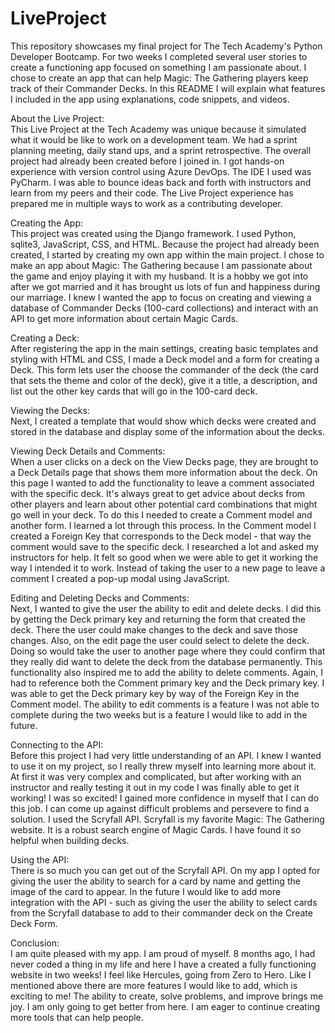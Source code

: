 # LiveProject
This repository showcases my final project for The Tech Academy's Python Developer Bootcamp.
For two weeks I completed several user stories to create a functioning app focused on something I am passionate about.
I chose to create an app that can help Magic: The Gathering players keep track of their Commander Decks.
In this README I will explain what features I included in the app using explanations, code snippets, and videos.

About the Live Project:<br>
This Live Project at the Tech Academy was unique because it simulated what it would be like to work on a development team. We had a sprint planning meeting, daily stand ups, and a sprint retrospective. The overall project had already been created before I joined in. I got hands-on experience with version control using Azure DevOps. The IDE I used was PyCharm. I was able to bounce ideas back and forth with instructors and learn from my peers and their code. The Live Project experience has prepared me in multiple ways to work as a contributing developer.

Creating the App:<br>
This project was created using the Django framework. I used Python, sqlite3, JavaScript, CSS, and HTML. Because the project had already been created, I started by creating my own app within the main project. I chose to make an app about Magic: The Gathering because I am passionate about the game and enjoy playing it with my husband. It is a hobby we got into after we got married and it has brought us lots of fun and happiness during our marriage. 
I knew I wanted the app to focus on creating and viewing a database of Commander Decks (100-card collections) and interact with an API to get more information about certain Magic Cards.

Creating a Deck:<br>
After registering the app in the main settings, creating basic templates and styling with HTML and CSS, I made a Deck model and a form for creating a Deck. This form lets user the choose the commander of the deck (the card that sets the theme and color of the deck), give it a title, a description, and list out the other key cards that will go in the 100-card deck.


Viewing the Decks:<br>
Next, I created a template that would show which decks were created and stored in the database and display some of the information about the decks.


Viewing Deck Details and Comments:<br>
When a user clicks on a deck on the View Decks page, they are brought to a Deck Details page that shows them more information about the deck. On this page I wanted to add the functionality to leave a comment associated with the specific deck. It's always great to get advice about decks from other players and learn about other potential card combinations that might go well in your deck. To do this I needed to create a Comment model and another form. I learned a lot through this process. In the Comment model I created a Foreign Key that corresponds to the Deck model - that way the comment would save to the specific deck. I researched a lot and asked my instructors for help. It felt so good when we were able to get it working the way I intended it to work. Instead of taking the user to a new page to leave a comment I created a pop-up modal using JavaScript.

Editing and Deleting Decks and Comments:<br>
Next, I wanted to give the user the ability to edit and delete decks. I did this by getting the Deck primary key and returning the form that created the deck. There the user could make changes to the deck and save those changes. Also, on the edit page the user could select to delete the deck. Doing so would take the user to another page where they could confirm that they really did want to delete the deck from the database permanently. This functionality also inspired me to add the ability to delete comments. Again, I had to reference both the Comment primary key and the Deck primary key. I was able to get the Deck primary key by way of the Foreign Key in the Comment model. The ability to edit comments is a feature I was not able to complete during the two weeks but is a feature I would like to add in the future.

Connecting to the API:<br>
Before this project I had very little understanding of an API. I knew I wanted to use it on my project, so I really threw myself into learning more about it. At first it was very complex and complicated, but after working with an instructor and really testing it out in my code I was finally able to get it working! I was so excited! I gained more confidence in myself that I can do this job. I can come up against difficult problems and persevere to find a solution. I used the Scryfall API. Scryfall is my favorite Magic: The Gathering website. It is a robust search engine of Magic Cards. I have found it so helpful when building decks.

Using the API:<br>
There is so much you can get out of the Scryfall API. On my app I opted for giving the user the ability to search for a card by name and getting the image of the card to appear. In the future I would like to add more integration with the API - such as giving the user the ability to select cards from the Scryfall database to add to their commander deck on the Create Deck Form. 

Conclusion:<br>
I am quite pleased with my app. I am proud of myself. 8 months ago, I had never coded a thing in my life and here I have a created a fully functioning website in two weeks! I feel like Hercules, going from Zero to Hero. Like I mentioned above there are more features I would like to add, which is exciting to me! The ability to create, solve problems, and improve brings me joy. I am only going to get better from here. I am eager to continue creating more tools that can help people.
